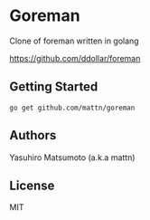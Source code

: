 # Goreman

Clone of foreman written in golang

https://github.com/ddollar/foreman

## Getting Started

    go get github.com/mattn/goreman

## Authors

Yasuhiro Matsumoto (a.k.a mattn)

## License

MIT
